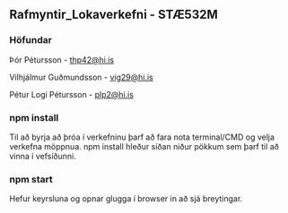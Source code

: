 ## Rafmyntir_Lokaverkefni - STÆ532M

### Höfundar

Þór Pétursson - thp42@hi.is<br>

Vilhjálmur Guðmundsson - vig29@hi.is

Pétur Logi Pétursson - plp2@hi.is

### npm install
Til að byrja að þróa í verkefninu þarf að fara nota terminal/CMD og velja verkefna möppnua.
npm install hleður síðan niður pökkum sem þarf til að vinna í vefsíðunni.<br>

### npm start
Hefur keyrsluna og opnar glugga í browser in að sjá breytingar.
